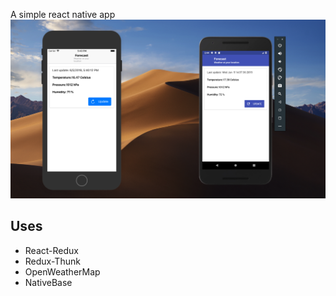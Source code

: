 A simple react native app
![Android || iOS](https://github.com/fl4x/poco/blob/master/iM.png)

## Uses
* React-Redux
* Redux-Thunk
* OpenWeatherMap
* NativeBase
